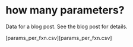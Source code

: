 how many parameters?
====================

Data for a blog post. See the blog post for details.

[params_per_fxn.csv][params_per_fxn.csv]
